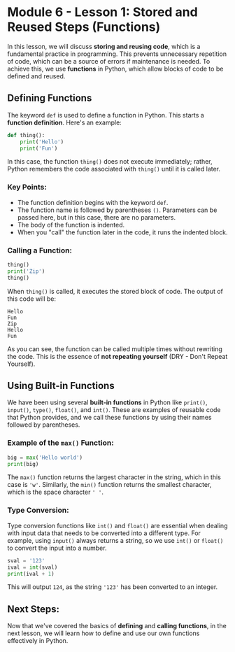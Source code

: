# Module 6 - Lesson 1: Stored and Reused Steps (Functions)

In this lesson, we will discuss **storing and reusing code**, which is a fundamental practice in programming. This prevents unnecessary repetition of code, which can be a source of errors if maintenance is needed. To achieve this, we use **functions** in Python, which allow blocks of code to be defined and reused.

## Defining Functions
The keyword `def` is used to define a function in Python. This starts a **function definition**. Here's an example:

```python
def thing():
    print('Hello')
    print('Fun')
```

In this case, the function `thing()` does not execute immediately; rather, Python remembers the code associated with `thing()` until it is called later.

### Key Points:
- The function definition begins with the keyword `def`.
- The function name is followed by parentheses `()`. Parameters can be passed here, but in this case, there are no parameters.
- The body of the function is indented.
- When you "call" the function later in the code, it runs the indented block.

### Calling a Function:
```python
thing()
print('Zip')
thing()
```

When `thing()` is called, it executes the stored block of code. The output of this code will be:

```
Hello
Fun
Zip
Hello
Fun
```

As you can see, the function can be called multiple times without rewriting the code. This is the essence of **not repeating yourself** (DRY - Don't Repeat Yourself).

## Using Built-in Functions
We have been using several **built-in functions** in Python like `print()`, `input()`, `type()`, `float()`, and `int()`. These are examples of reusable code that Python provides, and we call these functions by using their names followed by parentheses.

### Example of the `max()` Function:
```python
big = max('Hello world')
print(big)
```

The `max()` function returns the largest character in the string, which in this case is `'w'`. Similarly, the `min()` function returns the smallest character, which is the space character `' '`.

### Type Conversion:
Type conversion functions like `int()` and `float()` are essential when dealing with input data that needs to be converted into a different type. For example, using `input()` always returns a string, so we use `int()` or `float()` to convert the input into a number.

```python
sval = '123'
ival = int(sval)
print(ival + 1)
```

This will output `124`, as the string `'123'` has been converted to an integer.

## Next Steps:
Now that we've covered the basics of **defining** and **calling functions**, in the next lesson, we will learn how to define and use our own functions effectively in Python.